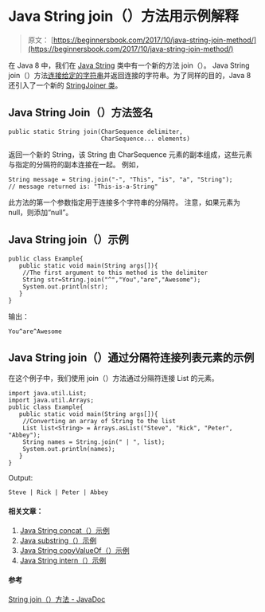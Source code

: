 # Java String join（）方法用示例解释

> 原文： [https://beginnersbook.com/2017/10/java-string-join-method/](https://beginnersbook.com/2017/10/java-string-join-method/)

在 Java 8 中，我们在 [Java String](https://beginnersbook.com/2013/12/java-strings/) 类中有一个新的方法 join（）。 Java String join（）方法[连接给定的字符串](https://beginnersbook.com/2013/12/java-string-concat-method-example/)并返回连接的字符串。为了同样的目的，Java 8 还引入了一个新的 [StringJoiner 类](https://beginnersbook.com/2017/10/java-8-stringjoiner/)。

## Java String Join（）方法签名

```
public static String join(CharSequence delimiter,
                          CharSequence... elements)
```

返回一个新的 String，该 String 由 CharSequence 元素的副本组成，这些元素与指定的分隔符的副本连接在一起。
例如，

```
String message = String.join("-", "This", "is", "a", "String");
// message returned is: "This-is-a-String"
```

此方法的第一个参数指定用于连接多个字符串的分隔符。
注意，如果元素为 null，则添加“null”。

## Java String join（）示例

```
public class Example{  
   public static void main(String args[]){  
	//The first argument to this method is the delimiter
	String str=String.join("^","You","are","Awesome");  
	System.out.println(str);  
   }
}
```

输出：

```
You^are^Awesome
```

## Java String join（）通过分隔符连接列表元素的示例

在这个例子中，我们使用 join（）方法通过分隔符连接 List 的元素。

```
import java.util.List;
import java.util.Arrays;
public class Example{  
   public static void main(String args[]){  
	//Converting an array of String to the list
	List list<String> = Arrays.asList("Steve", "Rick", "Peter", "Abbey");
	String names = String.join(" | ", list);
	System.out.println(names);
   }
}
```

Output:

```
Steve | Rick | Peter | Abbey
```

#### 相关文章：

1.  [Java String concat（）示例](https://beginnersbook.com/2013/12/java-string-concat-method-example/)
2.  [Java substring（）示例](https://beginnersbook.com/2013/12/java-string-substring-method-example/)
3.  [Java String copyValueOf（）示例](https://beginnersbook.com/2013/12/java-string-copyvalueof-method-example/)
4.  [Java String intern（）示例](https://beginnersbook.com/2017/10/java-string-intern-method/)

#### 参考

[String join（）方法 - JavaDoc](https://docs.oracle.com/javase/8/docs/api/java/lang/String.html#join-java.lang.CharSequence-java.lang.CharSequence...-)